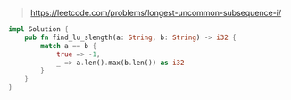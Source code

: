 > https://leetcode.com/problems/longest-uncommon-subsequence-i/

``` rust
impl Solution {
    pub fn find_lu_slength(a: String, b: String) -> i32 {
        match a == b {
            true => -1,
            _ => a.len().max(b.len()) as i32
        }
    }
}
```